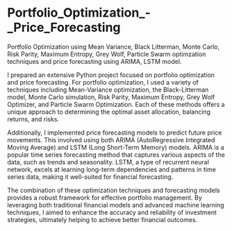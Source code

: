 # Portfolio_Optimization_-_Price_Forecasting
Portfolio Optimization using Mean Variance, Black Litterman, Monte Carlo, Risk Parity, Maximum Entropy, Grey Wolf, Particle Swarm optimzation techniques and price forecasting using ARIMA, LSTM model. 

I prepared an extensive Python project focused on portfolio optimization and price forecasting. For portfolio optimization, I used a variety of techniques including Mean-Variance optimization, the Black-Litterman model, Monte Carlo simulation, Risk Parity, Maximum Entropy, Grey Wolf Optimizer, and Particle Swarm Optimization. Each of these methods offers a unique approach to determining the optimal asset allocation, balancing returns, and risks.

Additionally, I implemented price forecasting models to predict future price movements. This involved using both ARIMA (AutoRegressive Integrated Moving Average) and LSTM (Long Short-Term Memory) models. ARIMA is a popular time series forecasting method that captures various aspects of the data, such as trends and seasonality. LSTM, a type of recurrent neural network, excels at learning long-term dependencies and patterns in time series data, making it well-suited for financial forecasting.

The combination of these optimization techniques and forecasting models provides a robust framework for effective portfolio management. By leveraging both traditional financial models and advanced machine learning techniques, I aimed to enhance the accuracy and reliability of investment strategies, ultimately helping to achieve better financial outcomes.
